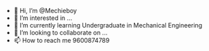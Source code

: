 - 👋 Hi, I’m @Mechieboy
- 👀 I’m interested in ...
- 🌱 I’m currently learning Undergraduate in Mechanical Engineering
- 💞️ I’m looking to collaborate on ...
- 📫 How to reach me 9600874789

<!---
Mechieboy/Mechieboy is a ✨ special ✨ repository because its `README.md` (this file) appears on your GitHub profile.
You can click the Preview link to take a look at your changes.
--->

